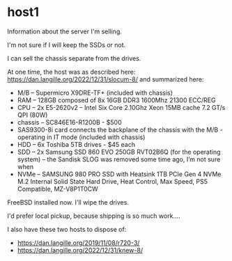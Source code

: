 # host1
Information about the server I'm selling.

I'm not sure if I will keep the SSDs or not.

I can sell the chassis separate from the drives.

At one time, the host was as described here: https://dan.langille.org/2022/12/31/slocum-8/ and summarized here:

* M/B – Supermicro X9DRE-TF+ (included with chassis)
* RAM – 128GB composed of 8x 16GB DDR3 1600Mhz 21300 ECC/REG
* CPU – 2x E5-2620v2 – Intel Six Core 2.10Ghz Xeon 15MB cache 7.2 GT/s QPI (80W)
* chassis – SC846E16-R1200B - $500
* SAS9300-8i card connects the backplane of the chassis with the M/B - operating in IT mode (included with chassis)
* HDD – 6x Toshiba 5TB drives - $45 each
* SDD – 2x Samsung SSD 860 EVO 250GB RVT02B6Q (for the operating system) – the Sandisk SLOG was removed some time ago, I’m not sure when
* NVMe – SAMSUNG 980 PRO SSD with Heatsink 1TB PCIe Gen 4 NVMe M.2 Internal Solid State Hard Drive, Heat Control, Max Speed, PS5 Compatible, MZ-V8P1T0CW

FreeBSD installed now. I'll wipe the drives.

I'd prefer local pickup, because shipping is so much work....

I also have these two hosts to dispose of:

* https://dan.langille.org/2019/11/08/r720-3/
* https://dan.langille.org/2022/12/31/knew-8/
